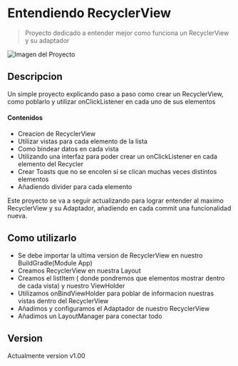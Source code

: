 # Entendiendo RecyclerView

> Proyecto dedicado a entender mejor como funciona un RecyclerView y su adaptador


![Imagen del Proyecto](https://i.imgur.com/9o8r3wX.jpg)

## Descripcion

Un simple proyecto explicando paso a paso como crear un RecyclerView, como poblarlo y utilizar onClickListener en cada uno de sus elementos

#### Contenidos

- Creacion de RecyclerView
- Utilizar vistas para cada elemento de la lista
- Como bindear datos en cada vista
- Utilizando una interfaz para poder crear un onClickListener en cada elemento del Recycler
- Crear Toasts que no se encolen si se clican muchas veces distintos elementos
- Añadiendo divider para cada elemento

Este proyecto se va a seguir actualizando para lograr entender al maximo RecyclerView y su Adaptador, añadiendo en cada commit una funcionalidad nueva.

## Como utilizarlo

- Se debe importar la ultima version de RecyclerView en nuestro BuildGradle(Module App)
- Creamos RecyclerView en nuestra Layout
- Creamos el listItem ( donde pondremos que elementos mostrar dentro de cada vista) y nuestro ViewHolder
- Utilizamos onBindViewHolder para poblar de informacion nuestras vistas dentro del RecyclerView
- Añadimos y configuramos el Adaptador de nuestro RecyclerView
- Añadimos un LayoutManager para conectar todo

## Version

Actualmente version v1.00
